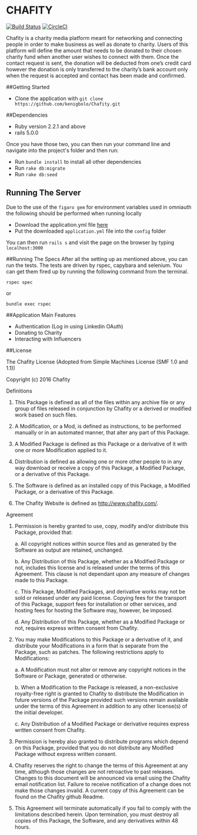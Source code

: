 # CHAFITY
[![Build Status](https://travis-ci.org/kenigbolo/Chafity.png)](https://travis-ci.org/kenigbolo/Chafity) [![CircleCI](https://circleci.com/gh/kenigbolo/Chafity/tree/master.svg?style=svg)](https://circleci.com/gh/kenigbolo/Chafity/tree/master)

Chafity is a charity media platform meant for networking and connecting people in order to make business as well as donate to charity. Users of this platform will define the amount that needs to be donated to their chosen charity fund when another user wishes to connect with them. Once the contact request is sent, the donation will be deducted from one’s credit card however the donation is only transferred to the charity’s bank account only when the request is accepted and contact has been made and confirmed.

##Getting Started

* Clone the application with ```git clone https://github.com/kenigbolo/Chafity.git```

##Dependencies

* Ruby version 2.2.1 and above
* rails 5.0.0

Once you have those two, you can then run your command line and navigate into the project's folder and then run:

* Run ```bundle install``` to install all other dependencies
* Run ```rake db:migrate```
* Run ```rake db:seed ```

## Running The Server

Due to the use of the ```figaro gem``` for environment variables used in omniauth the following should be performed when running locally

* Download the application.yml file [here]()
* Put the downloaded ```application.yml``` file into the ```config``` folder

You can then run ```rails s``` and visit the page on the browser by typing ```localhost:3000```

##Running The Specs
After all the setting up as mentioned above, you can run the tests. The tests are driven by rspec, capybara and selenium. You can get them fired up by running the following command from the terminal.

```rspec spec```

or

```bundle exec rspec```

##Application Main Features

* Authentication (Log in using Linkedin OAuth)
* Donating to Charity
* Interacting with Influencers

##License

The Chafity License (Adopted from Simple Machines License (SMF 1.0 and 1.1))

Copyright (c) 2016 Chafity


Definitions

 1. This Package is defined as all of the files within any archive
    file or any group of files released in conjunction by Chafity
    or a derived or modified work based on such files.

 2. A Modification, or a Mod, is defined as instructions, to be
    performed manually or in an automated manner, that alter any part
    of this Package.

 3. A Modified Package is defined as this Package or a derivative of
    it with one or more Modification applied to it.

 4. Distribution is defined as allowing one or more other people to in
    any way download or receive a copy of this Package, a Modified
    Package, or a derivative of this Package.

 5. The Software is defined as an installed copy of this Package, a
    Modified Package, or a derivative of this Package.

 6. The Chafity Website is defined as
    http://www.chafity.com/.

Agreement

 1. Permission is hereby granted to use, copy, modify and/or
    distribute this Package, provided that:

    a. All copyright notices within source files and as generated by
       the Software as output are retained, unchanged.

    b. Any Distribution of this Package, whether as a Modified Package
       or not, includes this license and is released under the terms
       of this Agreement. This clause is not dependant upon any
       measure of changes made to this Package.

    c. This Package, Modified Packages, and derivative works may not
       be sold or released under any paid license. Copying fees for
       the transport of this Package, support fees for installation or
       other services, and hosting fees for hosting the Software may,
       however, be imposed.

     d. Any Distribution of this Package, whether as a Modified
        Package or not, requires express written consent from Chafity.

 2. You may make Modifications to this Package or a derivative of it,
    and distribute your Modifications in a form that is separate from
    the Package, such as patches. The following restrictions apply to
    Modifications:

     a. A Modification must not alter or remove any copyright notices
        in the Software or Package, generated or otherwise.

     b. When a Modification to the Package is released, a
        non-exclusive royalty-free right is granted to Chafity
        to distribute the Modification in future versions of the
        Package provided such versions remain available under the
        terms of this Agreement in addition to any other license(s) of
        the initial developer.

     c. Any Distribution of a Modified Package or derivative requires
        express written consent from Chafity.

 3. Permission is hereby also granted to distribute programs which
    depend on this Package, provided that you do not distribute any
    Modified Package without express written consent.


 4. Chafity reserves the right to change the terms of this
    Agreement at any time, although those changes are not retroactive
    to past releases. Changes to this document will be announced via
    email using the Chafity email notification list. Failure
    to receive notification of a change does not make those changes
    invalid. A current copy of this Agreement can be found on the
    Chafity github Readme.

 5. This Agreement will terminate automatically if you fail to comply
    with the limitations described herein. Upon termination, you must
    destroy all copies of this Package, the Software, and any
    derivatives within 48 hours.